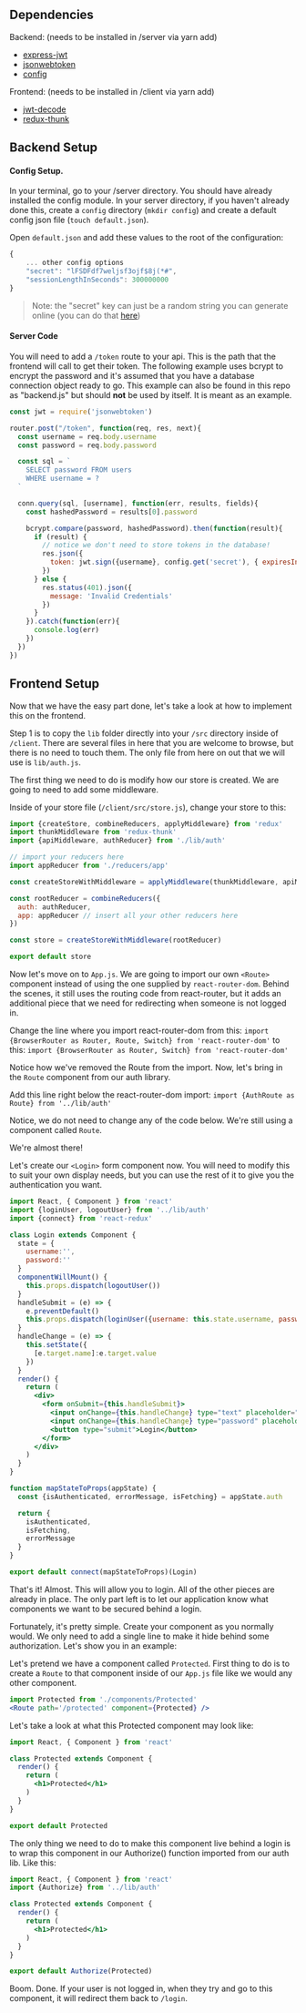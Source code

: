 ## Dependencies
Backend: (needs to be installed in /server via yarn add)
*   [express-jwt](https://www.npmjs.com/package/express-jwt)
*   [jsonwebtoken](https://www.npmjs.com/package/jsonwebtoken)
*   [config](https://www.npmjs.com/package/config) 

Frontend: (needs to be installed in /client via yarn add)
*   [jwt-decode](https://www.npmjs.com/package/jwt-decode)
*   [redux-thunk](https://www.npmjs.com/pacakage/redux-thunk)

## Backend Setup
#### Config Setup.

In your terminal, go to your /server directory. You should have already installed the config module. In your server directory, if you haven't already done this, create a `config` directory (`mkdir config`) and create a default config json file (`touch default.json`).

Open `default.json` and add these values to the root of the configuration:
```javascript
{
    ... other config options
    "secret": "lFSDFdf7weljsf3ojf$8j(*#",
    "sessionLengthInSeconds": 300000000
} 
```

>Note: the "secret" key can just be a random string you can generate online (you can do that [here](https://passwordsgenerator.net/))

#### Server Code

You will need to add a `/token` route to your api. This is the path that the frontend will call to get their token. The following example uses bcrypt to encrypt the password and it's assumed that you have a database connection object ready to go. This example can also be found in this repo as "backend.js" but should **not** be used by itself. It is meant as an example.

```javascript
const jwt = require('jsonwebtoken')

router.post("/token", function(req, res, next){
  const username = req.body.username
  const password = req.body.password

  const sql = `
    SELECT password FROM users
    WHERE username = ?
  `

  conn.query(sql, [username], function(err, results, fields){
    const hashedPassword = results[0].password

    bcrypt.compare(password, hashedPassword).then(function(result){
      if (result) {
        // notice we don't need to store tokens in the database!
        res.json({
          token: jwt.sign({username}, config.get('secret'), { expiresIn: config.get('sessionLengthInSeconds') })
        })
      } else {
        res.status(401).json({
          message: 'Invalid Credentials'
        })
      }
    }).catch(function(err){
      console.log(err)
    })
  })
})
```


## Frontend Setup
Now that we have the easy part done, let's take a look at how to implement this on the frontend.

Step 1 is to copy the `lib` folder directly into your `/src` directory inside of `/client`. There are several files in here that you are welcome to browse, but there is no need to touch them. The only file from here on out that we will use is `lib/auth.js`.

The first thing we need to do is modify how our store is created. We are going to need to add some middleware.

Inside of your store file (`/client/src/store.js`), change your store to this:

```javascript
import {createStore, combineReducers, applyMiddleware} from 'redux'
import thunkMiddleware from 'redux-thunk'
import {apiMiddleware, authReducer} from './lib/auth'

// import your reducers here
import appReducer from './reducers/app'

const createStoreWithMiddleware = applyMiddleware(thunkMiddleware, apiMiddleware)(createStore)

const rootReducer = combineReducers({
  auth: authReducer,
  app: appReducer // insert all your other reducers here
})

const store = createStoreWithMiddleware(rootReducer)

export default store
```


Now let's move on to `App.js`. We are going to import our own `<Route>` component instead of using the one supplied by `react-router-dom`. Behind the scenes, it still uses the routing code from react-router, but it adds an additional piece that we need for redirecting when someone is not logged in.

Change the line where you import react-router-dom from this:
`import {BrowserRouter as Router, Route, Switch} from 'react-router-dom'`
to this:
`import {BrowserRouter as Router, Switch} from 'react-router-dom'`

Notice how we've removed the Route from the import. Now, let's bring in the `Route` component from our auth library.

Add this line right below the react-router-dom import:
`import {AuthRoute as Route} from '../lib/auth'`

Notice, we do not need to change any of the code below. We're still using a component called `Route`.

We're almost there!

Let's create our `<Login>` form component now. You will need to modify this to suit your own display needs, but you can use the rest of it to give you the authentication you want.

```jsx
import React, { Component } from 'react'
import {loginUser, logoutUser} from '../lib/auth'
import {connect} from 'react-redux'

class Login extends Component {
  state = {
    username:'',
    password:''
  }
  componentWillMount() {
    this.props.dispatch(logoutUser())
  }
  handleSubmit = (e) => {
    e.preventDefault()
    this.props.dispatch(loginUser({username: this.state.username, password:this.state.password}))
  }
  handleChange = (e) => {
    this.setState({
      [e.target.name]:e.target.value
    })
  }
  render() {
    return (
      <div>
        <form onSubmit={this.handleSubmit}>
          <input onChange={this.handleChange} type="text" placeholder="username" name="username" value={this.state.username} />
          <input onChange={this.handleChange} type="password" placeholder="password" name="password" value={this.state.password} />
          <button type="submit">Login</button>
        </form>
      </div>
    )
  }
}

function mapStateToProps(appState) {
  const {isAuthenticated, errorMessage, isFetching} = appState.auth

  return {
    isAuthenticated,
    isFetching,
    errorMessage
  }
}

export default connect(mapStateToProps)(Login)
```

That's it! Almost. This will allow you to login. All of the other pieces are already in place. The only part left is to let our application know what components we want to be secured behind a login.

Fortunately, it's pretty simple. Create your component as you normally would. We only need to add a single line to make it hide behind some authorization. Let's show you in an example:

Let's pretend we have a component called `Protected`. First thing to do is to create a `Route` to that component inside of our `App.js` file like we would any other component.

```jsx
import Protected from './components/Protected'
<Route path='/protected' component={Protected} />
```

Let's take a look at what this Protected component may look like:

```jsx
import React, { Component } from 'react'

class Protected extends Component {
  render() {
    return (
      <h1>Protected</h1>
    )
  }
}

export default Protected
```

The only thing we need to do to make this component live behind a login is to wrap this component in our Authorize() function imported from our auth lib. Like this:

```jsx
import React, { Component } from 'react'
import {Authorize} from '../lib/auth'

class Protected extends Component {
  render() {
    return (
      <h1>Protected</h1>
    )
  }
}

export default Authorize(Protected)
```

Boom. Done. If your user is not logged in, when they try and go to this component, it will redirect them back to `/login`.